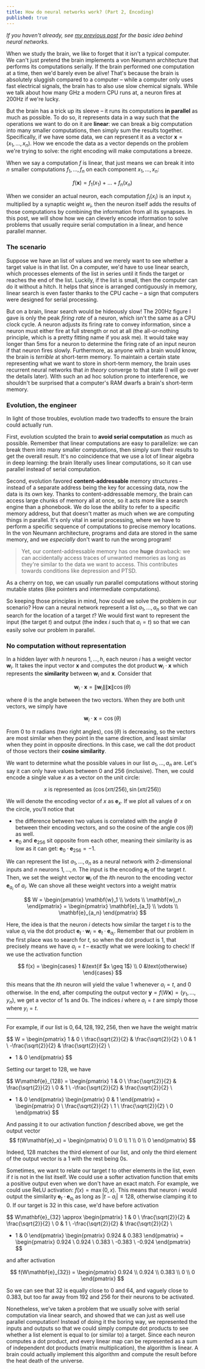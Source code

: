 ```yaml
---
title: How do neural networks work? (Part 2, Encoding)
published: true
---
```


*If you haven't already, see [my previous post](https://dualcoding.net/neural-networks-part-1/) for the basic idea behind neural networks.*

When we study the brain, we like to forget that it isn't a typical computer. We can't just pretend the brain implements a von Neumann architecture that performs its computations serially. If the brain performed one computation at a time, then we'd barely even be alive! That's because the brain is absolutely sluggish compared to a computer – while a computer only uses fast electrical signals, the brain has to also use slow chemical signals. While we talk about how many GHz a modern CPU runs at, a neuron fires at 200Hz if we're lucky. 

But the brain has a trick up its sleeve – it runs its computations **in parallel** as much as possible. To do so, it represents data in a way such that the operations we want to do on it are **linear**: we can break a big computation into many smaller computations, then simply sum the results together. Specifically, if we have some data, we can represent it as a vector $\mathbf{x} = (x_1, \dots, x_n)$. How we encode the data as a vector depends on the problem we're trying to solve: the right encoding will make computations a breeze.

When we say a computation $f$ is linear, that just means we can break it into $n$ smaller computations $f_1, \dots, f_n$ on each component $x_1, \dots, x_n$:


$$
f(\mathbf{x}) = f_1(x_1) + \dots + f_n(x_n)
$$



When we consider an actual neuron, each computation $f_i(x_i)$ is an input $x_i$ multiplied by a synaptic weight $w_i$, then the neuron itself adds the results of those computations by combining the information from all its synapses. In this post, we will show how we can cleverly encode information to solve problems that usually require serial computation in a linear, and hence parallel manner. 

### The scenario

Suppose we have an list of values and we merely want to see whether a target value is in that list. On a computer, we'd have to use linear search, which processes elements of the list in series until it finds the target or reaches the end of the list. Luckily, if the list is small, then the computer can do it without a hitch. It helps that since is arranged contiguously in memory, linear search is even faster thanks to the CPU cache – a sign that computers were designed for serial processing.

But on a brain, linear search would be hideously slow! The 200Hz figure I gave is only the peak *firing rate* of a neuron, which isn't the same as a CPU clock cycle. A neuron adjusts its firing rate to convey information, since a neuron must either fire at full strength or not at all (the all-or-nothing principle, which is a pretty fitting name if you ask me). It would take way longer than 5ms for a neuron to determine the firing rate of an input neuron if that neuron fires slowly. Furthermore, as anyone with a brain would know, the brain is *terrible* at short-term memory. To maintain a certain state representing what we want to store in short-term memory, the brain uses recurrent neural networks that *in theory* converge to that state (I will go over the details later). With such an ad hoc solution prone to interference, we shouldn't be surprised that a computer's RAM dwarfs a brain's short-term memory.

### Evolution, the engineer

In light of those troubles, evolution made two tradeoffs to ensure the brain could actually run.

First, evolution sculpted the brain to **avoid serial computation** as much as possible. Remember that linear computations are easy to parallelize: we can break them into many smaller computations, then simply sum their results to get the overall result. It's no coincidence that we use a lot of linear algebra in deep learning: the brain literally uses linear computations, so it can use parallel instead of serial computation.

Second, evolution favored **content-addressable** memory structures – instead of a separate address being the key for accessing data, now the data is its own key. Thanks to content-addressable memory, the brain can access large chunks of memory all at once, so it acts more like a search engine than a phonebook. We do lose the ability to refer to a specific memory address, but that doesn't matter as much when we are computing things in parallel. It's only vital in serial processing, where we have to perform a specific sequence of computations to precise memory locations. In the von Neumann architecture, programs and data are stored in the same memory, and we *especially* don't want to run the wrong program!

> Yet, our content-addressable memory has one **huge** drawback: we can accidentally access traces of unwanted memories as long as they're similar to the data we want to access. This contributes towards conditions like depression and PTSD.

As a cherry on top, we can usually run parallel computations without storing mutable states (like pointers and intermediate computations). 

So keeping those principles in mind, how could we solve the problem in our scenario? How can a neural network represent a list $a_1, \dots, a_n$ so that we can search for the location of a target $t$? We would first want to represent the input (the target $t$) and output (the index $i$ such that $a_i = t$) so that we can easily solve our problem in parallel.

### No computation without representation

In a hidden layer with $h$ neurons $1, \dots, h$, each neuron $i$ has a weight vector $\mathbf{w}_i$. It takes the input vector $\mathbf{x}$ and computes the dot product $\mathbf{w}_i \cdot \mathbf{x}$ which represents the **similarity** between $\mathbf{w}_i$ and $\mathbf{x}$. Consider that


$$
\mathbf{w}_i \cdot \mathbf{x} = \|\mathbf{w}_i\| \|\mathbf{x}\| \cos(\theta)
$$


where $\theta$ is the angle between the two vectors. When they are both unit vectors, we simply have


$$
\mathbf{w}_i \cdot \mathbf{x} = \cos(\theta)
$$


From $0$ to $\pi$ radians (two right angles), $\cos(\theta)$ is decreasing, so the vectors are most similar when they point in the same direction, and least similar when they point in opposite directions. In this case, we call the dot product of those vectors their **cosine similarity**.

We want to determine what the possible values in our list $a_1, \dots, a_n$ are. Let's say it can only have values between $0$ and $256$ (inclusive). Then, we could encode a single value $x$ as a vector on the unit circle:


$$
x \text{ is represented as } (\cos(x \pi/256), \sin(x \pi/256))
$$


We will denote the encoding vector of $x$ as $\mathbf{e}_x$. If we plot all values of $x$ on the circle, you'll notice that

- the difference between two values is correlated with the angle $\theta$ between their encoding vectors, and so the cosine of the angle $\cos(\theta)$ as well.
- $\mathbf{e}_0$ and $\mathbf{e}_{256}$ sit opposite from each other, meaning their similarity is as low as it can get: $\mathbf{e}_0 \cdot \mathbf{e}_{256} = -1$.

We can represent the list $a_1, \dots, a_n$ as a neural network with $2$-dimensional inputs and $n$ neurons $1, \dots, n$. The input is the encoding $\mathbf{e}_t$ of the target $t$. Then, we set the weight vector $\mathbf{w}_i$ of the $i$th neuron to the encoding vector $\mathbf{e}_{a_i}$ of $a_i$. We can shove all these weight vectors into a weight matrix


$$
W = \begin{pmatrix}
\mathbf{w}_1 \\
\vdots \\
\mathbf{w}_n
\end{pmatrix} = \begin{pmatrix}
\mathbf{e}_{a_1} \\
\vdots \\
\mathbf{e}_{a_n}
\end{pmatrix}
$$


Here, the idea is that the neuron $i$ detects how similar the target $t$ is to the value $a_i$ via the dot product $\mathbf{e}_t \cdot \mathbf{w}_i = \mathbf{e}_t \cdot \mathbf{e}_{a_i}$. Remember that our problem in the first place was to search for $t$, so when the dot product is $1$, that precisely means we have $a_i = t$ – exactly what we were looking to check! If we use the activation function 


$$
f(x) = \begin{cases}
1 &\text{if $x \geq 1$} \\
0 &\text{otherwise}
\end{cases}
$$


this means that the $i$th neuron will yield the value $1$ whenever $a_i = t$, and $0$ otherwise. In the end, after computing the output vector $\mathbf{y} = f(W\mathbf{x}) = (y_1, \dots, y_n)$, we get a vector of $1$s and $0$s. The indices $i$ where $a_i = t$ are simply those where $y_i = t$.

---

For example, if our list is $0, 64, 128, 192, 256$, then we have the weight matrix


$$
W = \begin{pmatrix}
1 & 0 \\
\frac{\sqrt{2}}{2} & \frac{\sqrt{2}}{2} \\
0 & 1 \\
-\frac{\sqrt{2}}{2} & \frac{\sqrt{2}}{2} \\
- 1 & 0
\end{pmatrix}
$$


Setting our target to $128$, we have


$$
W\mathbf{e}_{128} = \begin{pmatrix}
1 & 0 \\
\frac{\sqrt{2}}{2} & \frac{\sqrt{2}}{2} \\
0 & 1 \\
-\frac{\sqrt{2}}{2} & \frac{\sqrt{2}}{2} \\
- 1 & 0
\end{pmatrix} \begin{pmatrix}
0 & 1
\end{pmatrix} = \begin{pmatrix}
0 \\
\frac{\sqrt{2}}{2} \\
1 \\
\frac{\sqrt{2}}{2} \\
0
\end{pmatrix}
$$


And passing it to our activation function $f$ described above, we get the output vector
$$
f(W\mathbf{e}_x) = \begin{pmatrix}
0 \\
0 \\
1 \\
0 \\
0
\end{pmatrix}
$$


Indeed, $128$ matches the third element of our list, and only the third element of the output vector is a $1$ with the rest being $0$s.

Sometimes, we want to relate our target $t$ to other elements in the list, even if $t$ is not in the list itself. We could use a softer activation function that emits a positive output even when we don't have an exact match. For example, we could use ReLU activation: $f(x) = \max(0, x)$. This means that neuron $i$ would output the similarity $\mathbf{e}_{t} \cdot \mathbf{e}_{a_i}$ as long as $|t - a_i| \leq 128$, otherwise clamping it to $0$. If our target is $32$ in this case, we'd have before activation


$$
W\mathbf{e}_{32} \approx \begin{pmatrix}
1 & 0 \\
\frac{\sqrt{2}}{2} & \frac{\sqrt{2}}{2} \\
0 & 1 \\
-\frac{\sqrt{2}}{2} & \frac{\sqrt{2}}{2} \\
- 1 & 0
\end{pmatrix} \begin{pmatrix}
0.924 & 0.383 
\end{pmatrix} = \begin{pmatrix}
0.924 \\
0.924 \\
0.383 \\
-0.383 \\
-0.924
\end{pmatrix}
$$


and after activation


$$
f(W\mathbf{e}_{32}) = \begin{pmatrix}
0.924 \\
0.924 \\
0.383 \\
0 \\
0
\end{pmatrix}
$$


So we can see that $32$ is equally close to $0$ and $64$, and vaguely close to $0.383$, but too far away from $192$ and $256$ for their neurons to be activated.

Nonetheless, we've taken a problem that we usually solve with serial computation via linear search, and showed that we can just as well use parallel computation! Instead of doing it the boring way, we represented the inputs and outputs so that we could simply compute dot products to see whether a list element is equal to (or similar to) a target. Since each neuron computes a dot product, and every linear map can be represented as a sum of independent dot products (matrix multiplication), the algorithm is linear. A brain could actually implement this algorithm and compute the result before the heat death of the universe.


